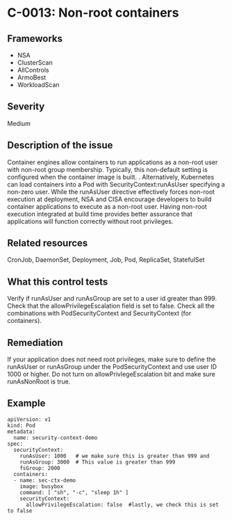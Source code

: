 # C-0013: Non-root containers

## Frameworks
* NSA
* ClusterScan
* AllControls
* ArmoBest
* WorkloadScan
 
## Severity
Medium

## Description of the issue
Container engines allow containers to run applications as a non-root user with non-root group membership. Typically, this non-default setting is configured when the container image is built. . Alternatively, Kubernetes can load containers into a Pod with SecurityContext:runAsUser specifying a non-zero user. While the runAsUser directive effectively forces non-root execution at deployment, NSA and CISA encourage developers to build container applications to execute as a non-root user. Having non-root execution integrated at build time provides better assurance that applications will function correctly without root privileges.
 
## Related resources
CronJob, DaemonSet, Deployment, Job, Pod, ReplicaSet, StatefulSet
 
## What this control tests 
Verify if runAsUser  and runAsGroup are set to a user id greater than 999. Check that the allowPrivilegeEscalation field is set to false. Check all the combinations with PodSecurityContext and SecurityContext (for containers).
 
## Remediation
If your application does not need root privileges, make sure to define the runAsUser or runAsGroup under the PodSecurityContext and use user ID 1000 or higher. Do not turn on allowPrivlegeEscalation bit and make sure runAsNonRoot is true.
 
## Example
```
apiVersion: v1
kind: Pod
metadata:
  name: security-context-demo
spec:
  securityContext:
    runAsUser: 1000   # we make sure this is greater than 999 and
    runAsGroup: 3000  # This value is greater than 999
    fsGroup: 2000
  containers:
  - name: sec-ctx-demo
    image: busybox
    command: [ "sh", "-c", "sleep 1h" ]
    securityContext:
      allowPrivilegeEscalation: false  #lastly, we check this is set to false
```
